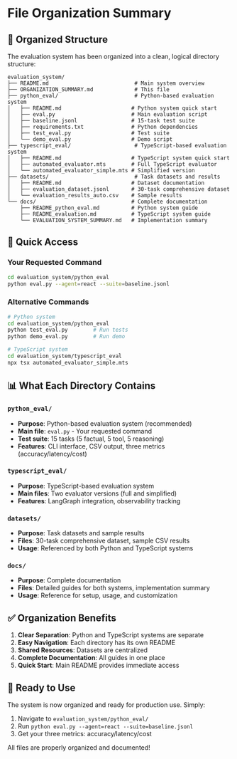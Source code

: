 # File Organization Summary

## 📁 Organized Structure

The evaluation system has been organized into a clean, logical directory structure:

```
evaluation_system/
├── README.md                           # Main system overview
├── ORGANIZATION_SUMMARY.md             # This file
├── python_eval/                        # Python-based evaluation system
│   ├── README.md                      # Python system quick start
│   ├── eval.py                        # Main evaluation script
│   ├── baseline.jsonl                 # 15-task test suite
│   ├── requirements.txt               # Python dependencies
│   ├── test_eval.py                   # Test suite
│   └── demo_eval.py                   # Demo script
├── typescript_eval/                    # TypeScript-based evaluation system
│   ├── README.md                      # TypeScript system quick start
│   ├── automated_evaluator.mts        # Full TypeScript evaluator
│   └── automated_evaluator_simple.mts # Simplified version
├── datasets/                           # Task datasets and results
│   ├── README.md                      # Dataset documentation
│   ├── evaluation_dataset.jsonl       # 30-task comprehensive dataset
│   └── evaluation_results_auto.csv    # Sample results
└── docs/                              # Complete documentation
    ├── README_python_eval.md          # Python system guide
    ├── README_evaluation.md           # TypeScript system guide
    └── EVALUATION_SYSTEM_SUMMARY.md   # Implementation summary
```

## 🎯 Quick Access

### Your Requested Command
```bash
cd evaluation_system/python_eval
python eval.py --agent=react --suite=baseline.jsonl
```

### Alternative Commands
```bash
# Python system
cd evaluation_system/python_eval
python test_eval.py        # Run tests
python demo_eval.py        # Run demo

# TypeScript system
cd evaluation_system/typescript_eval
npx tsx automated_evaluator_simple.mts
```

## 📊 What Each Directory Contains

### `python_eval/`
- **Purpose**: Python-based evaluation system (recommended)
- **Main file**: `eval.py` - Your requested command
- **Test suite**: 15 tasks (5 factual, 5 tool, 5 reasoning)
- **Features**: CLI interface, CSV output, three metrics (accuracy/latency/cost)

### `typescript_eval/`
- **Purpose**: TypeScript-based evaluation system
- **Main files**: Two evaluator versions (full and simplified)
- **Features**: LangGraph integration, observability tracking

### `datasets/`
- **Purpose**: Task datasets and sample results
- **Files**: 30-task comprehensive dataset, sample CSV results
- **Usage**: Referenced by both Python and TypeScript systems

### `docs/`
- **Purpose**: Complete documentation
- **Files**: Detailed guides for both systems, implementation summary
- **Usage**: Reference for setup, usage, and customization

## ✅ Organization Benefits

1. **Clear Separation**: Python and TypeScript systems are separate
2. **Easy Navigation**: Each directory has its own README
3. **Shared Resources**: Datasets are centralized
4. **Complete Documentation**: All guides in one place
5. **Quick Start**: Main README provides immediate access

## 🚀 Ready to Use

The system is now organized and ready for production use. Simply:

1. Navigate to `evaluation_system/python_eval/`
2. Run `python eval.py --agent=react --suite=baseline.jsonl`
3. Get your three metrics: accuracy/latency/cost

All files are properly organized and documented!

